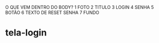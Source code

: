O QUE VEM DENTRO DO BODY?
1 FOTO 
2 TITULO
3 LOGIN
4 SENHA
5 BOTÃO
6 TEXTO DE RESET SENHA
7 FUNDO

# tela-login
